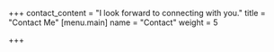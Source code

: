 +++
contact_content = "I look forward to connecting with you."
title = "Contact Me"
[menu.main]
name = "Contact"
weight = 5

+++
